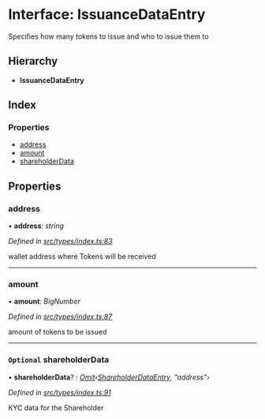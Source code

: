 # Interface: IssuanceDataEntry

Specifies how many tokens to issue and who to issue them to

## Hierarchy

- **IssuanceDataEntry**

## Index

### Properties

- [address](_types_index_.issuancedataentry.md#address)
- [amount](_types_index_.issuancedataentry.md#amount)
- [shareholderData](_types_index_.issuancedataentry.md#optional-shareholderdata)

## Properties

### address

• **address**: _string_

_Defined in [src/types/index.ts:83](https://github.com/PolymathNetwork/polymath-sdk/blob/c47ae7a/src/types/index.ts#L83)_

wallet address where Tokens will be received

---

### amount

• **amount**: _BigNumber_

_Defined in [src/types/index.ts:87](https://github.com/PolymathNetwork/polymath-sdk/blob/c47ae7a/src/types/index.ts#L87)_

amount of tokens to be issued

---

### `Optional` shareholderData

• **shareholderData**? : _[Omit](../modules/_types_index_.md#omit)‹[ShareholderDataEntry](_types_index_.shareholderdataentry.md), "address"›_

_Defined in [src/types/index.ts:91](https://github.com/PolymathNetwork/polymath-sdk/blob/c47ae7a/src/types/index.ts#L91)_

KYC data for the Shareholder
